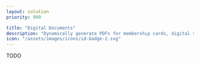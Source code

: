 ```yaml
---
layout: solution
priority: 999

title: "Digital Documents"
description: "Dynamically generate PDFs for membership cards, digital stamps, course certificates, and more."
icon: "/assets/images/icons/id-badge-2.svg"
---
```


TODO
